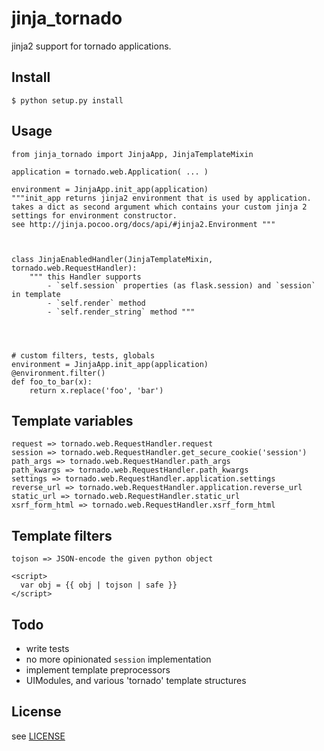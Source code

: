 jinja_tornado
=============

jinja2 support for tornado applications.

## Install

    $ python setup.py install


## Usage

    from jinja_tornado import JinjaApp, JinjaTemplateMixin

    application = tornado.web.Application( ... )

    environment = JinjaApp.init_app(application) 
    """init_app returns jinja2 environment that is used by application.
    takes a dict as second argument which contains your custom jinja 2
    settings for environment constructor.
    see http://jinja.pocoo.org/docs/api/#jinja2.Environment """



    class JinjaEnabledHandler(JinjaTemplateMixin, tornado.web.RequestHandler):
        """ this Handler supports
            - `self.session` properties (as flask.session) and `session` in template
            - `self.render` method
            - `self.render_string` method """




    # custom filters, tests, globals
    environment = JinjaApp.init_app(application)
    @environment.filter()
    def foo_to_bar(x):
        return x.replace('foo', 'bar')

## Template variables

    request => tornado.web.RequestHandler.request
    session => tornado.web.RequestHandler.get_secure_cookie('session')
    path_args => tornado.web.RequestHandler.path_args
    path_kwargs => tornado.web.RequestHandler.path_kwargs
    settings => tornado.web.RequestHandler.application.settings
    reverse_url => tornado.web.RequestHandler.application.reverse_url
    static_url => tornado.web.RequestHandler.static_url
    xsrf_form_html => tornado.web.RequestHandler.xsrf_form_html
    
## Template filters

    tojson => JSON-encode the given python object
    
    <script>
      var obj = {{ obj | tojson | safe }}
    </script>


## Todo

- write tests
- no more opinionated `session` implementation
- implement template preprocessors
- UIModules, and various 'tornado' template structures

## License

see [LICENSE](LICENSE)
